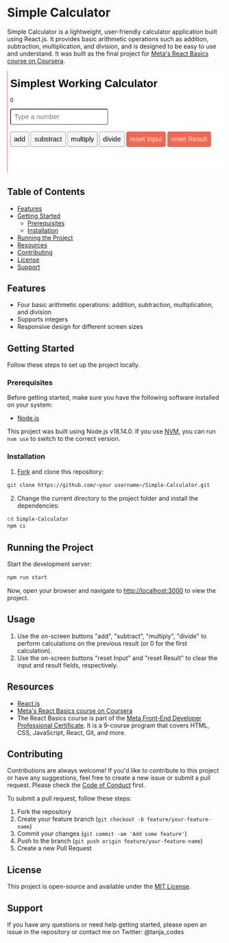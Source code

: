 # Simple Calculator

Simple Calculator is a lightweight, user-friendly calculator application built using React.js. It provides basic arithmetic operations such as addition, subtraction, multiplication, and division, and is designed to be easy to use and understand.
It was built as the final project for [Meta's React Basics course on Coursera](https://www.coursera.org/learn/react-basics). 

![Simple-Calculator](./img/screenshot-of-calculator-app.png)

## Table of Contents
- [Features]()
- [Getting Started](#getting-started)
  - [Prerequisites](#prerequisites)
  - [Installation](#installation)
- [Running the Project](#running-the-project)
- [Resources](#resources)
- [Contributing](#contributing)
- [License](#license)
- [Support](#support)

## Features

- Four basic arithmetic operations: addition, subtraction, multiplication, and division
- Supports integers 
- Responsive design for different screen sizes

## Getting Started

Follow these steps to set up the project locally.

### Prerequisites

Before getting started, make sure you have the following software installed on your system:

- [Node.js](https://nodejs.org/en/) 

This project was built using Node.js v18.14.0. If you use [NVM](https://github.com/nvm-sh/nvm), you can run `nvm use` to switch to the correct version.


### Installation

1. [Fork](https://docs.github.com/en/get-started/quickstart/fork-a-repo) and clone this repository:
```bash
git clone https://github.com/<your username>/Simple-Calculator.git
```

2. Change the current directory to the project folder and install the dependencies:
```bash
cd Simple-Calculator
npm ci 
```

## Running the Project

Start the development server:

```bash
npm run start 
```
Now, open your browser and navigate to [http://localhost:3000](http://localhost:3000) to view the project.

## Usage

1. Use the on-screen buttons "add", "subtract", "multiply", "divide" to perform calculations on the previous result (or 0 for the first calculation).
2. Use the on-screen buttons "reset Input" and "reset Result" to clear the input and result fields, respectively.  

## Resources

- [React.js](https://reactjs.org/)
- [Meta's React Basics course on Coursera](https://www.coursera.org/learn/react-basics)
- The React Basics course is part of the [Meta Front-End Developer Professional Certificate](https://www.coursera.org/professional-certificates/meta-front-end-developer). It is a 9-course program that covers HTML, CSS, JavaScript, React, Git, and more.


## Contributing

Contributions are always welcome! If you'd like to contribute to this project or have any suggestions, feel free to create a new issue or submit a pull request. Please check the [Code of Conduct](./CODEOFCONDUCT.md) first.

To submit a pull request, follow these steps:
1. Fork the repository
2. Create your feature branch (`git checkout -b feature/your-feature-name`)
3. Commit your changes (`git commit -am 'Add some feature'`)
4. Push to the branch (`git push origin feature/your-feature-name`)
5. Create a new Pull Request

## License

This project is open-source and available under the [MIT License](./LICENSE.md).

## Support
If you have any questions or need help getting started, please open an issue in the repository or contact me on Twitter: @tanja_codes
